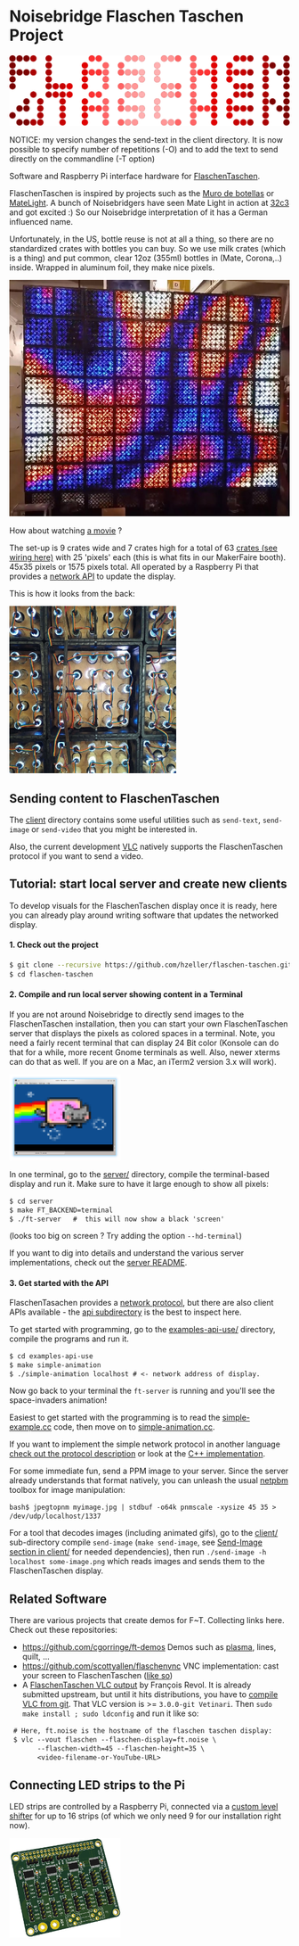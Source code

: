 Noisebridge Flaschen Taschen Project
====================================


<a href="https://noisebridge.net/wiki/Flaschen_Taschen"><img src="img/flaschen-taschen-logo.png"></a>

NOTICE: my version changes the send-text in the client directory. It is now possible to specify number of repetitions (-O) and to add the text to send directly on the commandline (-T option)

Software and Raspberry Pi interface hardware for [FlaschenTaschen].

FlaschenTaschen is inspired by projects such as the [Muro de botellas]
or [MateLight]. A bunch of Noisebridgers have seen Mate Light in action
at [32c3] and got excited :)
So our Noisebridge interpretation of it has a German influenced name.

Unfortunately, in the US, bottle reuse is not at all a thing, so there
are no standardized crates with bottles you can buy.
So we use milk crates (which is a thing) and put common, clear 12oz (355ml)
bottles in (Mate, Corona,..) inside. Wrapped in aluminum foil, they
make nice pixels.

![](./img/ft-completed.jpg)

How about watching [a movie](https://youtu.be/OEUFIpM10FE) ?

The set-up is 9 crates wide and 7 crates high for a total of
63 [crates (see wiring here)](./doc/wiring.md) with 25 'pixels' each
(this is what fits in our MakerFaire booth). 45x35 pixels or 1575 pixels total.
All operated by a Raspberry Pi that provides a [network API][protocols] to
update the display.

This is how it looks from the back:

<a href="doc/wiring.md"><img src="img/crate-arrange.jpg" width="300px"></a>

## Sending content to FlaschenTaschen

The [client](./client) directory contains some useful utilities such as
`send-text`, `send-image` or `send-video` that you might be interested in.

Also, the current development [VLC] natively supports the FlaschenTaschen
protocol if you want to send a video.

## Tutorial: start local server and create new clients

To develop visuals for the FlaschenTaschen display once it is ready, here you
can already play around writing software that updates the networked display.

#### 1. Check out the project

```bash
$ git clone --recursive https://github.com/hzeller/flaschen-taschen.git
$ cd flaschen-taschen
```

#### 2. Compile and run local server showing content in a Terminal

If you are not around Noisebridge to directly send images to the FlaschenTaschen
installation, then you can start your own FlaschenTaschen server that displays
the pixels as colored spaces in a terminal. Note, you need a fairly recent
terminal that can display 24 Bit color (Konsole can do that for a while, more
recent Gnome terminals as well. Also, newer xterms can do that as well. If you
are on a Mac, an iTerm2 version 3.x will work).

<a href="server/#terminal"><img src="img/terminal-screenshot.png" width="200px"></a>


In one terminal, go to the [server/](./server) directory, compile the
terminal-based display and run it. Make sure to have it large enough to show
all pixels:

```
$ cd server
$ make FT_BACKEND=terminal
$ ./ft-server   #  this will now show a black 'screen'
```

(looks too big on screen ? Try adding the option `--hd-terminal`)

If you want to dig into details and understand the various server
implementations, check out the [server README](./server/README.md).

#### 3. Get started with the API
FlaschenTasachen provides a [network protocol](./doc/protocols.md), but there
are also client APIs available - the [api subdirectory](./api) is the best to
inspect here.

To get started with programming, go to the
[examples-api-use/](./examples-api-use) directory, compile the programs and
run it.

```
$ cd examples-api-use
$ make simple-animation
$ ./simple-animation localhost # <- network address of display.
```

Now go back to your terminal the `ft-server` is running and you'll see the
space-invaders animation!

Easiest to get started with the programming is
to read the [simple-example.cc](./examples-api-use/simple-example.cc) code,
then move on to [simple-animation.cc](./examples-api-use/simple-animation.cc).

If you want to implement the simple network protocol in another language
[check out the protocol description](./doc/protocols.md) or look at the
[C++ implementation](./api/lib/udp-flaschen-taschen.cc).

For some immediate fun, send a PPM image to your server. Since the server
already understands that format natively, you can unleash the usual
[netpbm] toolbox for image manipulation:

```
bash$ jpegtopnm myimage.jpg | stdbuf -o64k pnmscale -xysize 45 35 > /dev/udp/localhost/1337
```

For a tool that decodes images (including animated gifs), go to
the [client/](./client) sub-directory compile `send-image`
(`make send-image`, see
[Send-Image section in client/](./client/README.md#send-image) for needed
dependencies), then run
`./send-image -h localhost some-image.png` which reads images and
sends them to the FlaschenTaschen display.

## Related Software

There are various projects that create demos for F~T. Collecting links here.
Check out these repositories:

  * https://github.com/cgorringe/ft-demos Demos such as [plasma](./img/ft-completed.jpg), lines, quilt, ...
  * https://github.com/scottyallen/flaschenvnc VNC implementation:
   cast your screen to FlaschenTaschen
   ([like so](https://www.youtube.com/watch?v=s3pGp_Vf4Pk))
  * A [FlaschenTaschen VLC output](https://git.videolan.org/?p=vlc.git;a=commit;h=cf334f257868d20b6a6ce024994e84ba3e3448c3) by François Revol.
    It is already submitted upstream, but until it hits distributions, you have
    to [compile VLC from git](https://wiki.videolan.org/UnixCompile/). That VLC
    version is >= `3.0.0-git Vetinari`.
    Then `sudo make install ; sudo ldconfig` and run it like so:

   ```
    # Here, ft.noise is the hostname of the flaschen taschen display:
    $ vlc --vout flaschen --flaschen-display=ft.noise \
          --flaschen-width=45 --flaschen-height=35 \
          <video-filename-or-YouTube-URL>
   ```

## Connecting LED strips to the Pi

LED strips are controlled by a Raspberry Pi, connected via
a [custom level shifter](./hardware) for up to 16 strips
(of which we only need 9 for our installation right now).

<a href="hardware"><img src="img/pi-adapter-pcb.png" width="200px"></a>

[FlaschenTaschen]: https://noisebridge.net/wiki/Flaschen_Taschen
[Muro de botellas]: http://www.zuloark.com/muro-de-botellas/
[MateLight]: https://github.com/jaseg/matelight
[RGB Matrix Adapter]: https://github.com/hzeller/rpi-rgb-led-matrix/tree/master/adapter/active-3
[32c3]: https://events.ccc.de/congress/2015/wiki/Static:Main_Page
[protocols]: ./doc/protocols.md
[netpbm]: http://netpbm.sourceforge.net/
[2025-video]: https://www.youtube.com/watch?v=hs8FoROzE4M
[7of9-video]: https://www.youtube.com/watch?v=Uc2-8ntcEpY
[VLC]: https://www.videolan.org/
